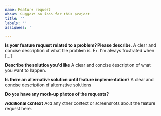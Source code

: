 ```yaml
---
name: Feature request
about: Suggest an idea for this project
title: ''
labels: ''
assignees: ''

---
```


**Is your feature request related to a problem? Please describe.**
A clear and concise description of what the problem is. Ex. I'm always frustrated when [...]

**Describe the solution you'd like**
A clear and concise description of what you want to happen.

**Is there an alternative solution until feature implementation?**
A clear and concise description of alternative solutions

**Do you have any mock-up photos of the requests?**


**Additional context**
Add any other context or screenshots about the feature request here.
